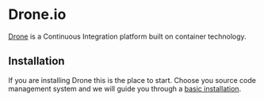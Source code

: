 # Drone.io

[Drone](http://readme.drone.io/) is a Continuous Integration platform built on container technology.

## Installation
If you are installing Drone this is the place to start. Choose you source code management system and we will guide you through a [basic installation](http://readme.drone.io/).
